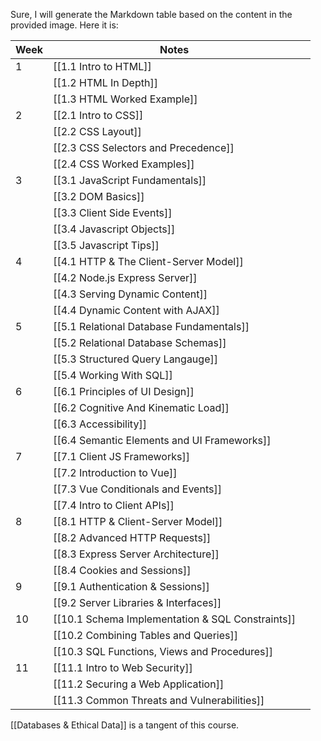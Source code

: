 Sure, I will generate the Markdown table based on the content in the provided image. Here it is:


| Week | Notes                                            |     |
| ---- | ------------------------------------------------ | --- |
| 1    | [[1.1 Intro to HTML]]                            |     |
|      | [[1.2 HTML In Depth]]                            |     |
|      | [[1.3 HTML Worked Example]]                      |     |
| 2    | [[2.1 Intro to CSS]]                             |     |
|      | [[2.2 CSS Layout]]                               |     |
|      | [[2.3 CSS Selectors and Precedence]]             |     |
|      | [[2.4 CSS Worked Examples]]                      |     |
| 3    | [[3.1 JavaScript Fundamentals]]                  |     |
|      | [[3.2 DOM Basics]]                               |     |
|      | [[3.3 Client Side Events]]                       |     |
|      | [[3.4 Javascript Objects]]                       |     |
|      | [[3.5 Javascript Tips]]                          |     |
| 4    | [[4.1 HTTP & The Client-Server Model]]           |     |
|      | [[4.2 Node.js Express Server]]                   |     |
|      | [[4.3 Serving Dynamic Content]]                  |     |
|      | [[4.4 Dynamic Content with AJAX]]                |     |
| 5    | [[5.1 Relational Database Fundamentals]]         |     |
|      | [[5.2 Relational Database Schemas]]              |     |
|      | [[5.3 Structured Query Langauge]]                |     |
|      | [[5.4 Working With SQL]]                         |     |
| 6    | [[6.1 Principles of UI Design]]                  |     |
|      | [[6.2 Cognitive And Kinematic Load]]             |     |
|      | [[6.3 Accessibility]]                            |     |
|      | [[6.4 Semantic Elements and UI Frameworks]]      |     |
| 7    | [[7.1 Client JS Frameworks]]                     |     |
|      | [[7.2 Introduction to Vue]]                      |     |
|      | [[7.3 Vue Conditionals and Events]]              |     |
|      | [[7.4 Intro to Client APIs]]                     |     |
| 8    | [[8.1 HTTP & Client-Server Model]]               |     |
|      | [[8.2 Advanced HTTP Requests]]                   |     |
|      | [[8.3 Express Server Architecture]]              |     |
|      | [[8.4 Cookies and Sessions]]                     |     |
| 9    | [[9.1 Authentication & Sessions]]                |     |
|      | [[9.2 Server Libraries & Interfaces]]            |     |
| 10   | [[10.1 Schema Implementation & SQL Constraints]] |     |
|      | [[10.2 Combining Tables and Queries]]            |     |
|      | [[10.3 SQL Functions, Views and Procedures]]     |     |
| 11   | [[11.1 Intro to Web Security]]                   |     |
|      | [[11.2 Securing a Web Application]]              |     |
|      | [[11.3 Common Threats and Vulnerabilities]]      |     |
[[Databases & Ethical Data]] is a tangent of this course.